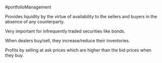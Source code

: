 #portfolioManagement 

Provides liquidity by the virtue of availability to the sellers and buyers in the absence of any counterparty. 

Very important for infrequently traded securities like bonds. 

When dealers buy/sell, they increase/reduce their inventories. 

Profits by selling at ask prices which are higher than the bid prices when they buy. 

